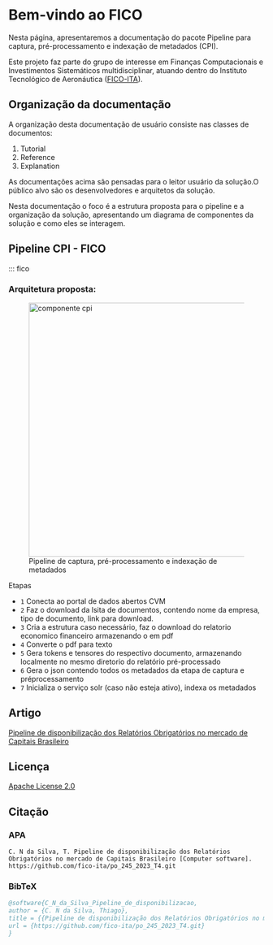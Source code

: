 # Bem-vindo ao FICO

Nesta página, apresentaremos a documentação do pacote Pipeline para captura, pré-processamento e indexação de metadados (CPI).

Este projeto faz parte do grupo de interesse em Finanças Computacionais e Investimentos Sistemáticos multidisciplinar, atuando dentro do Instituto Tecnológico de Aeronáutica ([FICO-ITA](https://fico-ita.github.io/fico/)).

## Organização da documentação

A organização desta documentação de usuário consiste nas classes de documentos:

1. Tutorial
1. Reference
1. Explanation


As documentações acima são pensadas para o leitor usuário da solução.O público alvo são os desenvolvedores e arquitetos da solução.

Nesta documentação o foco é a estrutura proposta para o pipeline e a organização da solução, apresentando um diagrama de componentes da solução e como eles se interagem. 

## Pipeline CPI - FICO

::: fico

### Arquitetura proposta:

<figure>
  <img src="componente_cpi-P%C3%A1gina-2.drawio.png" alt="componente cpi" width="800" height="500" />
  <figcaption>Pipeline de captura, pré-processamento e indexação de metadados</figcaption>
</figure>

Etapas

* `1`  Conecta ao portal de dados abertos CVM
* `2`  Faz o download da lsita de documentos, contendo nome da empresa, tipo de documento, link para download.
* `3` Cria a estrutura caso necessário, faz o download do relatorio economico financeiro armazenando o em pdf
* `4` Converte o pdf para texto
* `5` Gera tokens e tensores do respectivo documento, armazenando localmente no mesmo diretorio do relatório pré-processado
* `6` Gera o json contendo todos os metadados da etapa de captura e préprocessamento
* `7`  Inicializa o serviço solr (caso não esteja ativo), indexa os metadados



## Artigo

[Pipeline de disponibilização dos Relatórios Obrigatórios no mercado de Capitais Brasileiro](Pipeline_de_disponibilização_de_relatórios_obrigatórios_no_mercado_de_capitais_brasileiro.pdf)

## Licença

[Apache License 2.0](LICENSE)

## Citação

### APA
```text
C. N da Silva, T. Pipeline de disponibilização dos Relatórios Obrigatórios no mercado de Capitais Brasileiro [Computer software]. https://github.com/fico-ita/po_245_2023_T4.git
```

### BibTeX
```bibtex
@software{C_N_da_Silva_Pipeline_de_disponibilizacao,
author = {C. N da Silva, Thiago},
title = {{Pipeline de disponibilização dos Relatórios Obrigatórios no mercado de Capitais Brasileiro}},
url = {https://github.com/fico-ita/po_245_2023_T4.git}
}
```